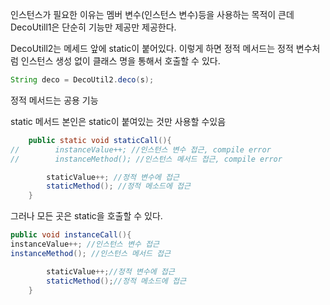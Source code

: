 인스턴스가 필요한 이유는 멤버 변수(인스턴스 변수)등을 사용하는 목적이 큰데
DecoUtill1은 단순히 기능만 제공만 제공한다.


DecoUtill2는 메세드 앞에 static이 붙어있다. 이렇게 하면 정적 메서드는 정적 변수처럼 
인스턴스 생성 없이 클래스 명을 통해서 호출할 수 있다.
```java
String deco = DecoUtil2.deco(s);
```

정적 메서드는 공용 기능

static 메서드 본인은 static이 붙여있는 것만 사용할 수있음
```java
    public static void staticCall(){
//        instanceValue++; //인스턴스 변수 접근, compile error
//        instanceMethod(); //인스턴스 메서드 접근, compile error

        staticValue++; //정적 변수에 접근
        staticMethod(); //정적 메소드에 접근
    }
```
그러나 모든 곳은 static을 호출할 수 있다.
```java
public void instanceCall(){
instanceValue++; //인스턴스 변수 접근
instanceMethod(); //인스턴스 메서드 접근

        staticValue++;//정적 변수에 접근
        staticMethod();//정적 메소드에 접근
    }
```